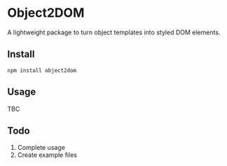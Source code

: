 # Object2DOM

A lightweight package to turn object templates into styled DOM elements.

## Install

`npm install object2dom`

## Usage

TBC

## Todo

1. Complete usage
2. Create example files
